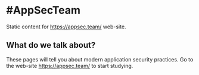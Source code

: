 # #AppSecTeam
Static content for https://appsec.team/ web-site.

## What do we talk about?
These pages will tell you about modern application security practices. Go to the web-site https://appsec.team/ to start studying.
